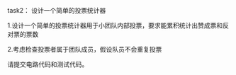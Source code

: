 task2： 设计一个简单的投票统计器

1.设计一个简单的投票统计器用于小团队内部投票，要求能累积统计出赞成票和反对票的票数

2.考虑检查投票者属于团队成员，假设队员不会重复投票

请提交电路代码和测试代码。
